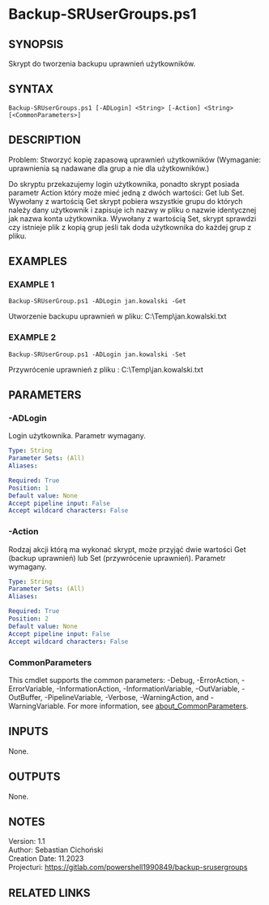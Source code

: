 
# Backup-SRUserGroups.ps1

## SYNOPSIS
Skrypt do tworzenia backupu uprawnień użytkowników.

## SYNTAX

```
Backup-SRUserGroups.ps1 [-ADLogin] <String> [-Action] <String> [<CommonParameters>]
```

## DESCRIPTION
Problem: Stworzyć kopię zapasową uprawnień użytkowników (Wymaganie: uprawnienia są nadawane dla grup a nie dla użytkowników.)

Do skryptu przekazujemy login użytkownika, ponadto skrypt posiada parametr Action który może mieć jedną z dwóch wartości: Get lub Set. 
Wywołany z wartością Get skrypt pobiera wszystkie grupu do których należy dany użytkownik i zapisuje ich nazwy w pliku o nazwie identycznej 
jak nazwa konta użytkownika.
Wywołany z wartością Set, skrypt sprawdzi czy istnieje plik z kopią grup jeśli tak doda użytkownika do każdej grup z pliku.

## EXAMPLES

### EXAMPLE 1
```
Backup-SRUserGroup.ps1 -ADLogin jan.kowalski -Get
```

Utworzenie backupu uprawnień w pliku: C:\Temp\jan.kowalski.txt

### EXAMPLE 2
```
Backup-SRUserGroup.ps1 -ADLogin jan.kowalski -Set
```

Przywrócenie uprawnień z pliku : C:\Temp\jan.kowalski.txt

## PARAMETERS

### -ADLogin
Login użytkownika.
Parametr wymagany.

```yaml
Type: String
Parameter Sets: (All)
Aliases:

Required: True
Position: 1
Default value: None
Accept pipeline input: False
Accept wildcard characters: False
```

### -Action
Rodzaj akcji którą ma wykonać skrypt, może przyjąć dwie wartości Get (backup uprawnień) lub Set (przywrócenie uprawnień).
Parametr wymagany.

```yaml
Type: String
Parameter Sets: (All)
Aliases:

Required: True
Position: 2
Default value: None
Accept pipeline input: False
Accept wildcard characters: False
```

### CommonParameters
This cmdlet supports the common parameters: -Debug, -ErrorAction, -ErrorVariable, -InformationAction, -InformationVariable, -OutVariable, -OutBuffer, -PipelineVariable, -Verbose, -WarningAction, and -WarningVariable. For more information, see [about_CommonParameters](http://go.microsoft.com/fwlink/?LinkID=113216).

## INPUTS

 None.
## OUTPUTS

 None.
## NOTES
Version:        1.1\
Author:         Sebastian Cichoński\
Creation Date:  11.2023\
Projecturi:     https://gitlab.com/powershell1990849/backup-srusergroups

## RELATED LINKS
